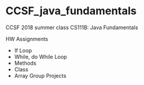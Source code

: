 # CCSF_java_fundamentals
CCSF 2018 summer class CS111B: Java Fundamentals

HW Assignments 
- If Loop
- While, do While Loop
- Methods
- Class
- Array
Group Projects
